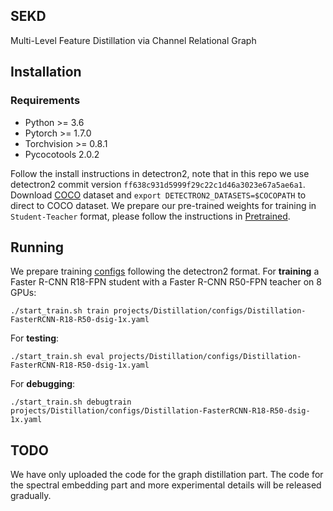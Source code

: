 ## SEKD

Multi-Level Feature Distillation via Channel Relational Graph

  

## Installation



### Requirements



- Python >= 3.6
- Pytorch >= 1.7.0
- Torchvision >= 0.8.1
- Pycocotools 2.0.2

Follow the install instructions in detectron2, note that in this repo we use detectron2 commit version `ff638c931d5999f29c22c1d46a3023e67a5ae6a1`. Download [COCO](https://cocodataset.org/) dataset and `export DETECTRON2_DATASETS=$COCOPATH` to direct to COCO dataset. We prepare our pre-trained weights for training in `Student-Teacher` format, please follow the instructions in [Pretrained](https://github.com/dvlab-research/Dsig/blob/main/projects/Distillation/pretrained/README.md).

## Running



We prepare training [configs](https://github.com/dvlab-research/Dsig/blob/main/projects/Distillation/configs) following the detectron2 format. For **training** a Faster R-CNN R18-FPN student with a Faster R-CNN R50-FPN teacher on 8 GPUs:

```
./start_train.sh train projects/Distillation/configs/Distillation-FasterRCNN-R18-R50-dsig-1x.yaml
```



For **testing**:

```
./start_train.sh eval projects/Distillation/configs/Distillation-FasterRCNN-R18-R50-dsig-1x.yaml
```



For **debugging**:

```
./start_train.sh debugtrain projects/Distillation/configs/Distillation-FasterRCNN-R18-R50-dsig-1x.yaml
```

## TODO

We have only uploaded the code for the graph distillation part. The code for the spectral embedding part and more experimental details will be released gradually.
